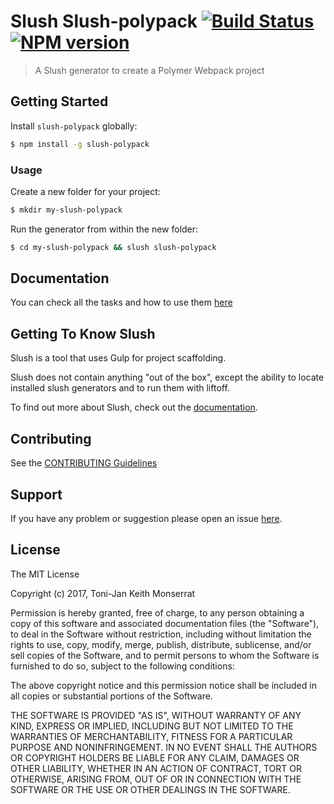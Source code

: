 # Slush Slush-polypack [![Build Status](https://secure.travis-ci.org/tjmonsi/slush-polypack.png?branch=master)](https://travis-ci.org/tjmonsi/slush-polypack) [![NPM version](https://badge-me.herokuapp.com/api/npm/slush-polypack.png)](http://badges.enytc.com/for/npm/slush-polypack)

> A Slush generator to create a Polymer Webpack project


## Getting Started

Install `slush-polypack` globally:

```bash
$ npm install -g slush-polypack
```

### Usage

Create a new folder for your project:

```bash
$ mkdir my-slush-polypack
```

Run the generator from within the new folder:

```bash
$ cd my-slush-polypack && slush slush-polypack
```

## Documentation

You can check all the tasks and how to use them [here](./README.md)

## Getting To Know Slush

Slush is a tool that uses Gulp for project scaffolding.

Slush does not contain anything "out of the box", except the ability to locate installed slush generators and to run them with liftoff.

To find out more about Slush, check out the [documentation](https://github.com/slushjs/slush).

## Contributing

See the [CONTRIBUTING Guidelines](https://github.com/tjmonsi/slush-polypack/blob/master/CONTRIBUTING.md)

## Support
If you have any problem or suggestion please open an issue [here](https://github.com/tjmonsi/slush-polypack/issues).

## License

The MIT License

Copyright (c) 2017, Toni-Jan Keith Monserrat

Permission is hereby granted, free of charge, to any person
obtaining a copy of this software and associated documentation
files (the "Software"), to deal in the Software without
restriction, including without limitation the rights to use,
copy, modify, merge, publish, distribute, sublicense, and/or sell
copies of the Software, and to permit persons to whom the
Software is furnished to do so, subject to the following
conditions:

The above copyright notice and this permission notice shall be
included in all copies or substantial portions of the Software.

THE SOFTWARE IS PROVIDED "AS IS", WITHOUT WARRANTY OF ANY KIND,
EXPRESS OR IMPLIED, INCLUDING BUT NOT LIMITED TO THE WARRANTIES
OF MERCHANTABILITY, FITNESS FOR A PARTICULAR PURPOSE AND
NONINFRINGEMENT. IN NO EVENT SHALL THE AUTHORS OR COPYRIGHT
HOLDERS BE LIABLE FOR ANY CLAIM, DAMAGES OR OTHER LIABILITY,
WHETHER IN AN ACTION OF CONTRACT, TORT OR OTHERWISE, ARISING
FROM, OUT OF OR IN CONNECTION WITH THE SOFTWARE OR THE USE OR
OTHER DEALINGS IN THE SOFTWARE.

